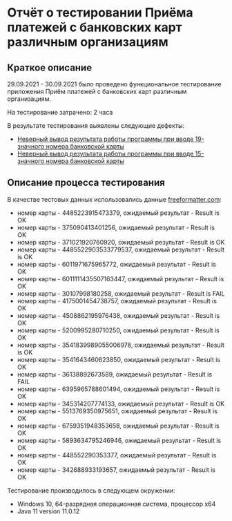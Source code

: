 # Отчёт о тестировании Приёма платежей с банковских карт различным организациям

## Краткое описание

29.09.2021 - 30.09.2021 было проведено функциональное тестирование приложения Приём платежей с банковских карт различным организациям.

На тестирование затрачено: 2 часа

В результате тестирования выявлены следующие дефекты:
* [Неверный вывод результата работы программы при вводе 19-значного номера банковской карты](https://github.com/OlgaKP/CreditCardNumberValidator/issues/1)
* [Неверный вывод результата работы программы при вводе 15-значного номера банковской карты](https://github.com/OlgaKP/CreditCardNumberValidator/issues/2)

## Описание процесса тестирования

В качестве тестовых данных использовались данные [freeformatter.com](https://www.freeformatter.com/credit-card-number-generator-validator.html):
* номер карты - 4485223915473379, ожидаемый результат - Result is OK
* номер карты - 375090413401256, ожидаемый результат - Result is OK
* номер карты - 371021920760920, ожидаемый результат - Result is OK
* номер карты - 4485522903533779537, ожидаемый результат - Result is OK 
* номер карты - 6011971675965772, ожидаемый результат - Result is OK
* номер карты - 6011111435507163447, ожидаемый результат - Result is OK 
* номер карты - 30107998180258, ожидаемый результат - Result is FAIL
* номер карты - 4175001454738757, ожидаемый результат - Result is OK
* номер карты - 4508862195976438, ожидаемый результат - Result is OK
* номер карты - 5200995280710250, ожидаемый результат - Result is OK
* номер карты - 3541839989055006978, ожидаемый результат - Result is OK  
* номер карты - 3541643460623850, ожидаемый результат - Result is OK
* номер карты - 36138892673589, ожидаемый результат - Result is FAIL
* номер карты - 6395965788601494, ожидаемый результат - Result is OK
* номер карты - 345314207774133, ожидаемый результат - Result is OK 
* номер карты - 5513769350975651, ожидаемый результат - Result is OK
* номер карты - 6759351948353658, ожидаемый результат - Result is OK
* номер карты - 5893634795246946, ожидаемый результат - Result is OK
* номер карты - 448552290353377, ожидаемый результат - Result is OK
* номер карты - 342688933193657, ожидаемый результат - Result is OK

Тестирование производилось в следующем окружении:
* Windows 10, 64-разрядная операционная система, процессор x64
* Java 11 version 11.0.12
